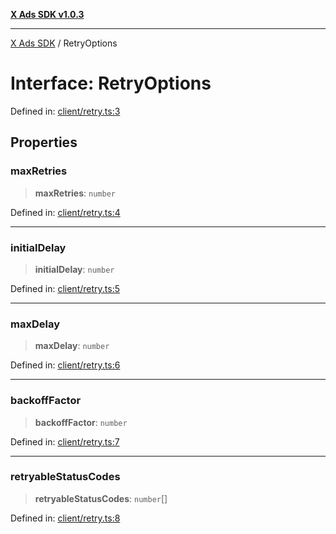 [**X Ads SDK v1.0.3**](../README.md)

***

[X Ads SDK](../globals.md) / RetryOptions

# Interface: RetryOptions

Defined in: [client/retry.ts:3](https://github.com/kage1020/x-ads-sdk/blob/main/src/client/retry.ts#L3)

## Properties

### maxRetries

> **maxRetries**: `number`

Defined in: [client/retry.ts:4](https://github.com/kage1020/x-ads-sdk/blob/main/src/client/retry.ts#L4)

***

### initialDelay

> **initialDelay**: `number`

Defined in: [client/retry.ts:5](https://github.com/kage1020/x-ads-sdk/blob/main/src/client/retry.ts#L5)

***

### maxDelay

> **maxDelay**: `number`

Defined in: [client/retry.ts:6](https://github.com/kage1020/x-ads-sdk/blob/main/src/client/retry.ts#L6)

***

### backoffFactor

> **backoffFactor**: `number`

Defined in: [client/retry.ts:7](https://github.com/kage1020/x-ads-sdk/blob/main/src/client/retry.ts#L7)

***

### retryableStatusCodes

> **retryableStatusCodes**: `number`[]

Defined in: [client/retry.ts:8](https://github.com/kage1020/x-ads-sdk/blob/main/src/client/retry.ts#L8)
